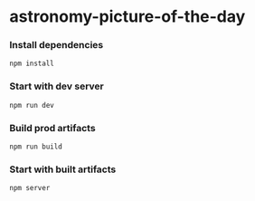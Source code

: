 # astronomy-picture-of-the-day

### Install dependencies
`npm install`

### Start with dev server
`npm run dev`

### Build prod artifacts
`npm run build`

### Start with built artifacts
`npm server`
